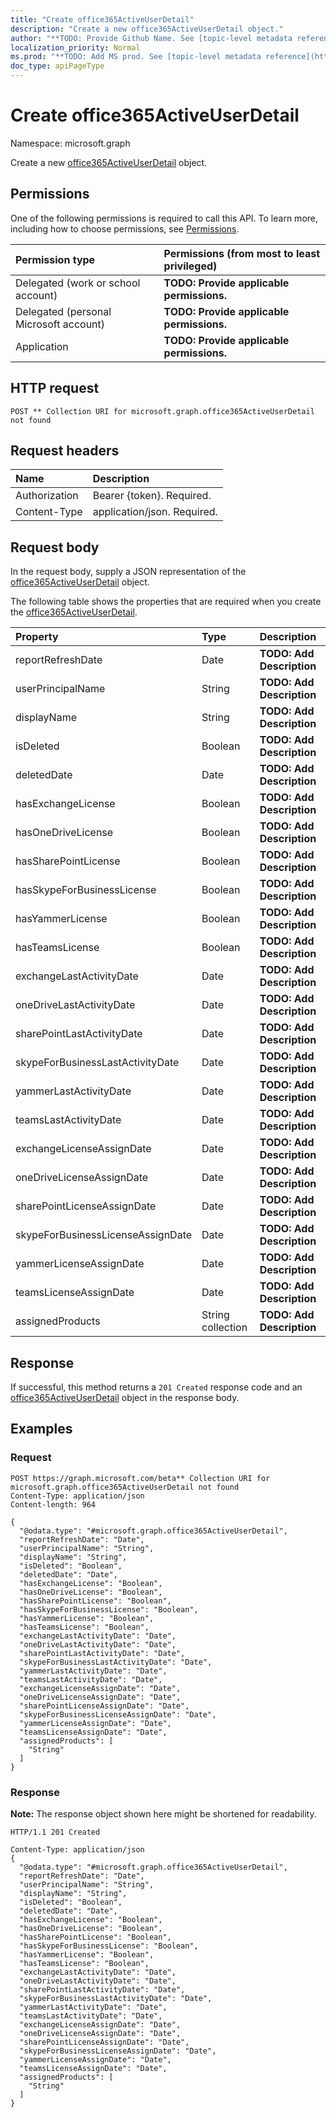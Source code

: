 ```yaml
---
title: "Create office365ActiveUserDetail"
description: "Create a new office365ActiveUserDetail object."
author: "**TODO: Provide Github Name. See [topic-level metadata reference](https://msgo.azurewebsites.net/add/document/guidelines/metadata.html#topic-level-metadata)**"
localization_priority: Normal
ms.prod: "**TODO: Add MS prod. See [topic-level metadata reference](https://msgo.azurewebsites.net/add/document/guidelines/metadata.html#topic-level-metadata)**"
doc_type: apiPageType
---
```


# Create office365ActiveUserDetail
Namespace: microsoft.graph

Create a new [office365ActiveUserDetail](../resources/office365activeuserdetail.md) object.

## Permissions
One of the following permissions is required to call this API. To learn more, including how to choose permissions, see [Permissions](/graph/permissions-reference).

|Permission type|Permissions (from most to least privileged)|
|:---|:---|
|Delegated (work or school account)|**TODO: Provide applicable permissions.**|
|Delegated (personal Microsoft account)|**TODO: Provide applicable permissions.**|
|Application|**TODO: Provide applicable permissions.**|

## HTTP request

<!-- {
  "blockType": "ignored"
}
-->
``` http
POST ** Collection URI for microsoft.graph.office365ActiveUserDetail not found
```

## Request headers
|Name|Description|
|:---|:---|
|Authorization|Bearer {token}. Required.|
|Content-Type|application/json. Required.|

## Request body
In the request body, supply a JSON representation of the [office365ActiveUserDetail](../resources/office365activeuserdetail.md) object.

The following table shows the properties that are required when you create the [office365ActiveUserDetail](../resources/office365activeuserdetail.md).

|Property|Type|Description|
|:---|:---|:---|
|reportRefreshDate|Date|**TODO: Add Description**|
|userPrincipalName|String|**TODO: Add Description**|
|displayName|String|**TODO: Add Description**|
|isDeleted|Boolean|**TODO: Add Description**|
|deletedDate|Date|**TODO: Add Description**|
|hasExchangeLicense|Boolean|**TODO: Add Description**|
|hasOneDriveLicense|Boolean|**TODO: Add Description**|
|hasSharePointLicense|Boolean|**TODO: Add Description**|
|hasSkypeForBusinessLicense|Boolean|**TODO: Add Description**|
|hasYammerLicense|Boolean|**TODO: Add Description**|
|hasTeamsLicense|Boolean|**TODO: Add Description**|
|exchangeLastActivityDate|Date|**TODO: Add Description**|
|oneDriveLastActivityDate|Date|**TODO: Add Description**|
|sharePointLastActivityDate|Date|**TODO: Add Description**|
|skypeForBusinessLastActivityDate|Date|**TODO: Add Description**|
|yammerLastActivityDate|Date|**TODO: Add Description**|
|teamsLastActivityDate|Date|**TODO: Add Description**|
|exchangeLicenseAssignDate|Date|**TODO: Add Description**|
|oneDriveLicenseAssignDate|Date|**TODO: Add Description**|
|sharePointLicenseAssignDate|Date|**TODO: Add Description**|
|skypeForBusinessLicenseAssignDate|Date|**TODO: Add Description**|
|yammerLicenseAssignDate|Date|**TODO: Add Description**|
|teamsLicenseAssignDate|Date|**TODO: Add Description**|
|assignedProducts|String collection|**TODO: Add Description**|



## Response

If successful, this method returns a `201 Created` response code and an [office365ActiveUserDetail](../resources/office365activeuserdetail.md) object in the response body.

## Examples

### Request
<!-- {
  "blockType": "request",
  "name": "create_office365activeuserdetail_from_"
}
-->
``` http
POST https://graph.microsoft.com/beta** Collection URI for microsoft.graph.office365ActiveUserDetail not found
Content-Type: application/json
Content-length: 964

{
  "@odata.type": "#microsoft.graph.office365ActiveUserDetail",
  "reportRefreshDate": "Date",
  "userPrincipalName": "String",
  "displayName": "String",
  "isDeleted": "Boolean",
  "deletedDate": "Date",
  "hasExchangeLicense": "Boolean",
  "hasOneDriveLicense": "Boolean",
  "hasSharePointLicense": "Boolean",
  "hasSkypeForBusinessLicense": "Boolean",
  "hasYammerLicense": "Boolean",
  "hasTeamsLicense": "Boolean",
  "exchangeLastActivityDate": "Date",
  "oneDriveLastActivityDate": "Date",
  "sharePointLastActivityDate": "Date",
  "skypeForBusinessLastActivityDate": "Date",
  "yammerLastActivityDate": "Date",
  "teamsLastActivityDate": "Date",
  "exchangeLicenseAssignDate": "Date",
  "oneDriveLicenseAssignDate": "Date",
  "sharePointLicenseAssignDate": "Date",
  "skypeForBusinessLicenseAssignDate": "Date",
  "yammerLicenseAssignDate": "Date",
  "teamsLicenseAssignDate": "Date",
  "assignedProducts": [
    "String"
  ]
}
```


### Response
**Note:** The response object shown here might be shortened for readability.
<!-- {
  "blockType": "response",
  "truncated": true,
  "@odata.type": "microsoft.graph.office365ActiveUserDetail"
}
-->
``` http
HTTP/1.1 201 Created

Content-Type: application/json
{
  "@odata.type": "#microsoft.graph.office365ActiveUserDetail",
  "reportRefreshDate": "Date",
  "userPrincipalName": "String",
  "displayName": "String",
  "isDeleted": "Boolean",
  "deletedDate": "Date",
  "hasExchangeLicense": "Boolean",
  "hasOneDriveLicense": "Boolean",
  "hasSharePointLicense": "Boolean",
  "hasSkypeForBusinessLicense": "Boolean",
  "hasYammerLicense": "Boolean",
  "hasTeamsLicense": "Boolean",
  "exchangeLastActivityDate": "Date",
  "oneDriveLastActivityDate": "Date",
  "sharePointLastActivityDate": "Date",
  "skypeForBusinessLastActivityDate": "Date",
  "yammerLastActivityDate": "Date",
  "teamsLastActivityDate": "Date",
  "exchangeLicenseAssignDate": "Date",
  "oneDriveLicenseAssignDate": "Date",
  "sharePointLicenseAssignDate": "Date",
  "skypeForBusinessLicenseAssignDate": "Date",
  "yammerLicenseAssignDate": "Date",
  "teamsLicenseAssignDate": "Date",
  "assignedProducts": [
    "String"
  ]
}
```

